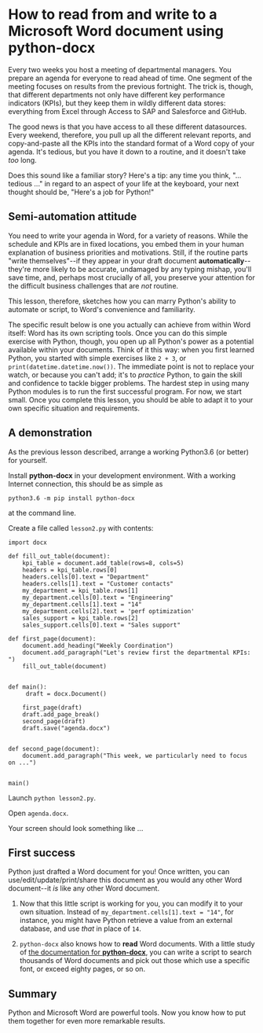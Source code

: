 # How to read from and write to a Microsoft Word document using **python-docx**
 
Every two weeks you host a meeting of departmental managers.  You prepare an agenda for everyone to read ahead of time.  One segment of the meeting focuses on results from the previous fortnight.  The trick is, though, that different departments not only have different key performance indicators (KPIs), but they keep them in wildly different data stores:  everything from Excel through Access to SAP and Salesforce and GitHub.

The good news is that you have access to all these different datasources.  Every weekend, therefore, you pull up all the different relevant reports, and copy-and-paste all the KPIs into the standard format of a Word copy of your agenda.  It's tedious, but you have it down to a routine, and it doesn't take _too_ long.

Does this sound like a familiar story?  Here's a tip:  any time you think, "... tedious ..." in regard to an aspect of your life at the keyboard, your next thought should be, "Here's a job for Python!"


## Semi-automation attitude

You need to write your agenda in Word, for a variety of reasons.  While the schedule and KPIs are in fixed locations, you embed them in your human explanation of business priorities and motivations.  Still, if the routine parts "write themselves"--if they appear in your draft document **automatically**--they're more likely to be accurate, undamaged by any typing mishap, you'll save time, and, perhaps most crucially of all, you preserve your attention for the difficult business challenges that are _not_ routine.

This lesson, therefore, sketches how you can marry Python's ability to automate or script, to Word's convenience and familiarity.  

The specific result below is one you actually can achieve from within Word itself:  Word has its own scripting tools.  Once you can do this simple exercise with Python, though, you open up all Python's power as a potential available within your documents.  Think of it this way:  when you first learned Python, you started with simple exercises like `2 + 3`, or `print(datetime.datetime.now())`.  The immediate point is not to replace your watch, or because you can't add; it's to _practice_ Python, to gain the skill and confidence to tackle bigger problems.  The hardest step in using many Python modules is to run the first successful program.  For now, we start small.  Once you complete this lesson, you should be able to adapt it to your own specific situation and requirements.


## A demonstration

As the previous lesson described, arrange a working Python3.6 (or better) for yourself.

Install **python-docx** in your development environment.  With a working Internet connection, this should be as simple as

    python3.6 -m pip install python-docx

at the command line.

Create a file called `lesson2.py` with contents:

    import docx
    
    def fill_out_table(document):
        kpi_table = document.add_table(rows=8, cols=5)
        headers = kpi_table.rows[0]
        headers.cells[0].text = "Department"
        headers.cells[1].text = "Customer contacts"
        my_department = kpi_table.rows[1]
        my_department.cells[0].text = "Engineering"
        my_department.cells[1].text = "14"
        my_department.cells[2].text = 'perf optimization'
        sales_support = kpi_table.rows[2]
        sales_support.cells[0].text = "Sales support"

    def first_page(document):
        document.add_heading("Weekly Coordination")
        document.add_paragraph("Let's review first the departmental KPIs:  ")
        fill_out_table(document)


    def main():
         draft = docx.Document()

        first_page(draft)
        draft.add_page_break()
        second_page(draft)
        draft.save("agenda.docx")


    def second_page(document):
        document.add_paragraph("This week, we particularly need to focus on ...")


    main()

Launch `python lesson2.py`.

Open `agenda.docx`.

Your screen should look something like ...


## First success

Python just drafted a Word document for you!  Once written, you can use/edit/update/print/share this document as you would any other Word document--it _is_ like any other Word document.

1.  Now that this little script is working for you, you can modify it to your own situation.  Instead of `my_department.cells[1].text = "14"`, for instance, you might have Python retrieve a value from an external database, and use _that_ in place of `14`.

1.  `python-docx` also knows how to **read** Word documents.  With a little study of [the documentation for **python-docx**](https://python-docx.readthedocs.io/en/latest/), you can write a script to search thousands of Word documents and pick out those which use a specific font, or exceed eighty pages, or so on.


## Summary

Python and Microsoft Word are powerful tools.  Now you know how to put them together for even more remarkable results.
